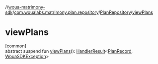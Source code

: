 //[woua-matrimony-sdk](../../../index.md)/[com.woualabs.matrimony.plan.repository](../index.md)/[PlanRepository](index.md)/[viewPlans](view-plans.md)

# viewPlans

[common]\
abstract suspend fun [viewPlans](view-plans.md)(): [HandlerResult](../../com.woualabs.matrimony.errors/-handler-result/index.md)<[PlanRecord](../../com.woualabs.matrimony.plan.mapper/-plan-record/index.md), [WouaSDKException](../../com.woualabs.matrimony.errors.exception/-woua-s-d-k-exception/index.md)>
